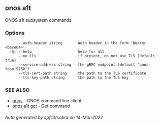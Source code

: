<!--
SPDX-FileCopyrightText: 2019-present Open Networking Foundation <info@opennetworking.org>

SPDX-License-Identifier: Apache-2.0
-->

## onos a1t

ONOS a1t subsystem commands

### Options

```
      --auth-header string       Auth header in the form 'Bearer <base64>'
  -h, --help                     help for a1t
      --no-tls                   if present, do not use TLS (default true)
      --service-address string   the gRPC endpoint (default "onos-topo:5150")
      --tls-cert-path string     the path to the TLS certificate
      --tls-key-path string      the path to the TLS key
```

### SEE ALSO

* [onos](onos.md)	 - ONOS command line client
* [onos a1t get](onos_a1t_get.md)	 - Get command

###### Auto generated by spf13/cobra on 14-Mar-2022
